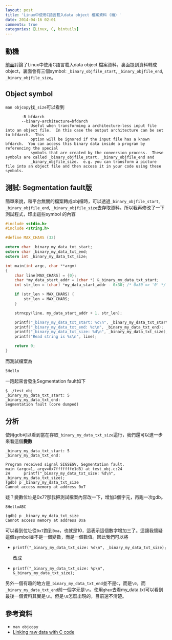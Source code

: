 ```yaml
---
layout: post
title: 'Linux中使用C語言載入data object 檔案資料 (續）'
date: 2014-04-16 02:01
comments: true
categories: [Linux, C, bintuils]
---
```

## 動機
[前面](http://wen00072.github.io/blog/2014/04/15/loads-the-data-object-using-the-c-language-archives-data-in-linux)討論了Linux中使用C語言載入data object 檔案資料，裏面提到資料轉成object，裏面會有三個symbol: `_binary_objfile_start`, `_binary_objfile_end`, `_binary_objfile_size`。

## Object symbol
`man objcopy`找`_size`可以看到
```text
       -B bfdarch
       --binary-architecture=bfdarch
           Useful when transforming a architecture-less input file into an object file.  In this case the output architecture can be set to bfdarch.  This
           option will be ignored if the input file has a known bfdarch.  You can access this binary data inside a program by referencing the special
           symbols that are created by the conversion process.  These symbols are called _binary_objfile_start, _binary_objfile_end and
           _binary_objfile_size.  e.g. you can transform a picture file into an object file and then access it in your code using these symbols.
```

## 測試: Segmentation fault版
簡單來說，和平台無關的檔案轉成obj檔時，可以透過`_binary_objfile_start`, `_binary_objfile_end`, `_binary_objfile_size`去存取資料。所以我再修改了一下測試程式，印出這些symbol 的內容


```c test_obj.c
#include <stdio.h>
#include <string.h>

#define MAX_CHARS (32)

extern char _binary_my_data_txt_start;
extern char _binary_my_data_txt_end;
extern int _binary_my_data_txt_size;

int main(int argc, char **argv)
{
    char line[MAX_CHARS] = {0};
    char *my_data_start_addr = (char *) &_binary_my_data_txt_start;
    int str_len = (char) *my_data_start_addr - 0x30; /* 0x30 => '0' */

    if (str_len > MAX_CHARS) {
        str_len = MAX_CHARS;
    }

    strncpy(line, my_data_start_addr + 1, str_len);

    printf("_binary_my_data_txt_start: %c\n", _binary_my_data_txt_start);
    printf("_binary_my_data_txt_end: %c\n", _binary_my_data_txt_end);
    printf("_binary_my_data_txt_size: %d\n", _binary_my_data_txt_size);
    printf("Read string is %s\n", line);

    return 0;
}
```
而測試檔案為
```text my_data.txt
5Hello
```


一跑起來會發生Segmentation fault如下
```
$ ./test_obj 
_binary_my_data_txt_start: 5
_binary_my_data_txt_end: 
Segmentation fault (core dumped)
```

## 分析
使用gdb可以看到當在存取`_binary_my_data_txt_size`這行，我們還可以進一步來看這個**變數**

```text gdb 結果
_binary_my_data_txt_start: 5
_binary_my_data_txt_end: 

Program received signal SIGSEGV, Segmentation fault.
main (argc=1, argv=0x7fffffffe1d8) at test_obj.c:24
24	    printf("_binary_my_data_txt_size: %d\n", _binary_my_data_txt_size);
(gdb) p _binary_my_data_txt_size
Cannot access memory at address 0x7
```
疑？變數位址是0x7?那我把測試檔案內容改一下，增加3個字元，再跑一次gdb。

```text my_data.txt
8HelloABC
```

```text gdb 結果
(gdb) p _binary_my_data_txt_size
Cannot access memory at address 0xa
```
可以看到位址從`0x7`跑到`0xa`，也就是10，這表示這個數字增加三了。這讓我懷疑這個symbol並不是一個變數，而是一個數值。因此我們可以將
* `printf("_binary_my_data_txt_size: %d\n", _binary_my_data_txt_size);`

	改成
* `printf("_binary_my_data_txt_size: %p\n", &_binary_my_data_txt_size);`

另外一個有趣的地方是`_binary_my_data_txt_end`並不是`C`，而是`\0`。而`_binary_my_data_txt_end`前一個字元是`\n`。使用`ghex`去看my_data.txt可以看到最後一個資料其實是`\n`。但是`\0`怎麼出現的，目前還不清楚。

## 參考資料
* `man objcopy`
* [Linking raw data with C code](http://bytbox.net/blog/2012/11/linking-raw-data.html)
